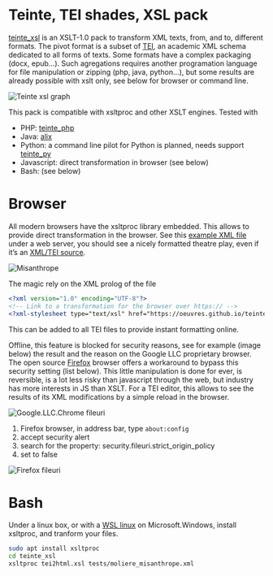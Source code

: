 # Teinte, TEI shades, XSL pack

[teinte_xsl](https://github.com/oeuvres/teinte_xsl/) is an XSLT-1.0 pack to transform XML texts, from, and to, different formats. The pivot format is a subset of [TEI](https://tei-c.org/release/docs/tei-p5-docs/en/html/REF-ELEMENTS.html), an academic XML schema dedicated to all forms of texts. Some formats have a complex packaging (docx, epub…). Such agregations requires another programation language for file manipulation or zipping (php, java, python…), but some results are already possible with xslt only, see below for browser or command line.

![Teinte xsl graph](https://oeuvres.github.io/teinte/docs/teinte_xsl.png)

This pack is compatible with xsltproc and other XSLT engines. Tested with
 * PHP: [teinte_php](https://github.com/oeuvres/teinte_php)
 * Java: [alix](https://github.com/oeuvres/alix)
 * Python: a command line pilot for Python is planned, needs support [teinte_py](https://github.com/oeuvres/teinte_py)
 * Javascript: direct transformation in browser (see below)
 * Bash: (see below)

# Browser

All modern browsers have the xsltproc library embedded. This allows to provide direct transformation in the browser. See this [example XML file](https://oeuvres.github.io/teinte/examples/moliere_misanthrope.xml) under a web server, you should see a nicely formatted theatre play, even if it’s an [XML/TEI source](https://github.com/oeuvres/teinte/blob/main/examples/moliere_misanthrope.xml).

![Misanthrope](https://oeuvres.github.io/teinte/docs/screens//teinte_misanthrope.png)

The magic rely on the XML prolog of the file

```xml
<?xml version="1.0" encoding="UTF-8"?>
<!-- Link to a transformation for the browser over https:// -->
<?xml-stylesheet type="text/xsl" href="https://oeuvres.github.io/teinte_xsl/tei_html.xsl"?>
```
This can be added to all TEI files to provide instant formatting online.

Offline, this feature is blocked for security reasons, see for example (image below) the result and the reason on the Google LLC proprietary browser. The  open source [Firefox](https://www.mozilla.org/fr/firefox/new/) browser offers a workaround to bypass this security setting (list below). This little manipulation is done for ever, is reversible, is a lot less risky than javascript through the web, but industry has more interests in JS than XSLT. For a TEI editor, this allows to see the results of its XML modifications by a simple reload in the browser.

![Google.LLC.Chrome fileuri](https://oeuvres.github.io/teinte/docs/screens/chrome_fileuri.png)

1. Firefox browser, in address bar, type `about:config`
2. accept security alert
3. search for the property: security.fileuri.strict_origin_policy
4. set to false

![Firefox fileuri](https://oeuvres.github.io/teinte/docs/screens/firefox_fileuri.png)

# Bash

Under a linux box, or with a [WSL linux](https://ubuntu.com/wsl) on Microsoft.Windows, install xsltproc, and tranform your files.

```bash
sudo apt install xsltproc
cd teinte_xsl
xsltproc tei2html.xsl tests/moliere_misanthrope.xml
```

